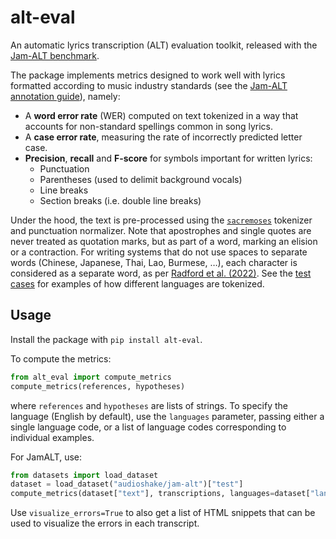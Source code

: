# alt-eval
An automatic lyrics transcription (ALT) evaluation toolkit, released with the [Jam-ALT benchmark](https://audioshake.github.io/jam-alt/).

The package implements metrics designed to work well with lyrics formatted according to music industry standards (see the [Jam-ALT annotation guide](https://huggingface.co/datasets/audioshake/jam-alt/blob/main/GUIDELINES.md)), namely:
- A **word error rate** (WER) computed on text tokenized in a way that accounts for non-standard spellings common in song lyrics.
- A **case error rate**, measuring the rate of incorrectly predicted letter case.
- **Precision**, **recall** and **F-score** for symbols important for written lyrics:
  - Punctuation
  - Parentheses (used to delimit background vocals)
  - Line breaks
  - Section breaks (i.e. double line breaks)

Under the hood, the text is pre-processed using the [`sacremoses`](https://github.com/hplt-project/sacremoses) tokenizer and punctuation normalizer.
Note that apostrophes and single quotes are never treated as quotation marks, but as part of a word, marking an elision or a contraction.
For writing systems that do not use spaces to separate words (Chinese, Japanese, Thai, Lao, Burmese, …), each character is considered as a separate word, as per [Radford et al. (2022)](https://arxiv.org/abs/2212.04356).
See the [test cases](./tests/test_tokenizer.py) for examples of how different languages are tokenized.

## Usage
Install the package with `pip install alt-eval`.

To compute the metrics:
```python
from alt_eval import compute_metrics
compute_metrics(references, hypotheses)
```
where `references` and `hypotheses` are lists of strings. To specify the language (English by default), use the `languages` parameter, passing either a single language code, or a list of language codes corresponding to individual examples.

For JamALT, use:
```python
from datasets import load_dataset
dataset = load_dataset("audioshake/jam-alt")["test"]
compute_metrics(dataset["text"], transcriptions, languages=dataset["language"])
```

Use `visualize_errors=True` to also get a list of HTML snippets that can be used to visualize the errors in each transcript.
